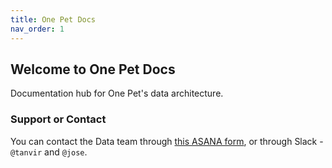 ```yaml
---
title: One Pet Docs
nav_order: 1
---
```

## Welcome to One Pet Docs

Documentation hub for One Pet's data architecture.

### Support or Contact

You can contact the Data team through [this ASANA form](https://form.asana.com/?k=5koBMuM9y8n6Xza8iXAEwA&d=1109513034410307), or through Slack - `@tanvir` and `@jose`.
